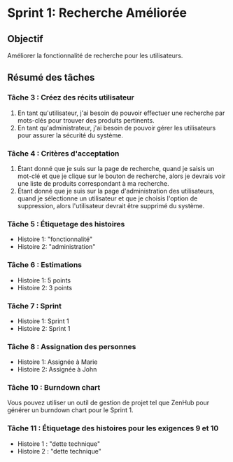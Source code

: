 # Sprint 1: Recherche Améliorée

## Objectif
Améliorer la fonctionnalité de recherche pour les utilisateurs.

## Résumé des tâches

### Tâche 3 : Créez des récits utilisateur
1. En tant qu'utilisateur, j'ai besoin de pouvoir effectuer une recherche par mots-clés pour trouver des produits pertinents.
2. En tant qu'administrateur, j'ai besoin de pouvoir gérer les utilisateurs pour assurer la sécurité du système.

### Tâche 4 : Critères d'acceptation
1. Étant donné que je suis sur la page de recherche, quand je saisis un mot-clé et que je clique sur le bouton de recherche, alors je devrais voir une liste de produits correspondant à ma recherche.
2. Étant donné que je suis sur la page d'administration des utilisateurs, quand je sélectionne un utilisateur et que je choisis l'option de suppression, alors l'utilisateur devrait être supprimé du système.

### Tâche 5 : Étiquetage des histoires
- Histoire 1: "fonctionnalité"
- Histoire 2: "administration"

### Tâche 6 : Estimations
- Histoire 1: 5 points
- Histoire 2: 3 points

### Tâche 7 : Sprint
- Histoire 1: Sprint 1
- Histoire 2: Sprint 1

### Tâche 8 : Assignation des personnes
- Histoire 1: Assignée à Marie
- Histoire 2: Assignée à John

### Tâche 10 : Burndown chart
Vous pouvez utiliser un outil de gestion de projet tel que ZenHub pour générer un burndown chart pour le Sprint 1.

### Tâche 11 : Étiquetage des histoires pour les exigences 9 et 10
- Histoire 1 : "dette technique"
- Histoire 2 : "dette technique"

